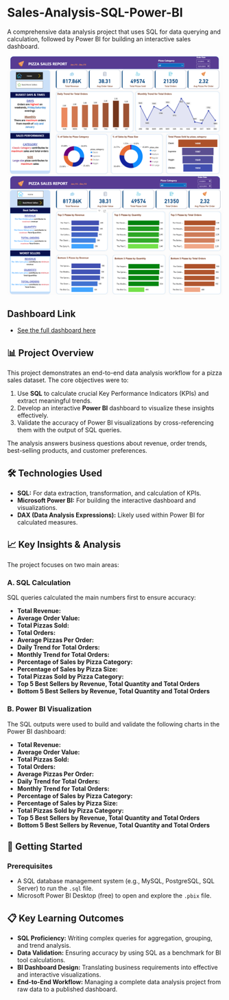 # Sales-Analysis-SQL-Power-BI
A comprehensive data analysis project that uses SQL for data querying and calculation, followed by Power BI for building an interactive sales dashboard.



![Screenshot 2025-05-20 224835](https://github.com/Thanusha8/Sales-Analysis-SQL-Power-BI/blob/main/Assets/Home.png)
![Screenshot 2025-05-20 224835](https://github.com/Thanusha8/Sales-Analysis-SQL-Power-BI/blob/main/Assets/Best%20%26%20Worst%20Sellers.png)

## Dashboard Link
- <a href="https://app.powerbi.com/view?r=eyJrIjoiZDhlN2RlYmYtMGRhZC00MTI1LWI5YWQtNWY1YWZjNGVkNTZlIiwidCI6IjE4OWRjNjFjLTc2OWItNDA0OC04YjBmLTZkZTA3NGJiYTI2YyIsImMiOjh9">See the full dashboard here</a>


## 📊 Project Overview

This project demonstrates an end-to-end data analysis workflow for a pizza sales dataset. The core objectives were to:
1.  Use **SQL** to calculate crucial Key Performance Indicators (KPIs) and extract meaningful trends.
2.  Develop an interactive **Power BI** dashboard to visualize these insights effectively.
3.  Validate the accuracy of Power BI visualizations by cross-referencing them with the output of SQL queries.

The analysis answers business questions about revenue, order trends, best-selling products, and customer preferences.

## 🛠️ Technologies Used

*   **SQL:** For data extraction, transformation, and calculation of KPIs.
*   **Microsoft Power BI:** For building the interactive dashboard and visualizations.
*   **DAX (Data Analysis Expressions):** Likely used within Power BI for calculated measures.


## 📈 Key Insights & Analysis

The project focuses on two main areas:

### A. SQL Calculation
SQL queries calculated the main numbers first to ensure accuracy:
*   **Total Revenue:** 
*   **Average Order Value:** 
*   **Total Pizzas Sold:** 
*   **Total Orders:** 
*   **Average Pizzas Per Order:**
*   **Daily Trend for Total Orders:** 
*   **Monthly Trend for Total Orders:** 
*   **Percentage of Sales by Pizza Category:** 
*   **Percentage of Sales by Pizza Size:** 
*   **Total Pizzas Sold by Pizza Category:**
*   **Top 5 Best Sellers by Revenue, Total Quantity and Total Orders** 
*   **Bottom 5 Best Sellers by Revenue, Total Quantity and Total Orders** 


### B. Power BI Visualization
The SQL outputs were used to build and validate the following charts in the Power BI dashboard:
*   **Total Revenue:** 
*   **Average Order Value:** 
*   **Total Pizzas Sold:** 
*   **Total Orders:** 
*   **Average Pizzas Per Order:**
*   **Daily Trend for Total Orders:** 
*   **Monthly Trend for Total Orders:** 
*   **Percentage of Sales by Pizza Category:** 
*   **Percentage of Sales by Pizza Size:** 
*   **Total Pizzas Sold by Pizza Category:**
*   **Top 5 Best Sellers by Revenue, Total Quantity and Total Orders** 
*   **Bottom 5 Best Sellers by Revenue, Total Quantity and Total Orders** 


## 🚀 Getting Started

### Prerequisites
*   A SQL database management system (e.g., MySQL, PostgreSQL, SQL Server) to run the `.sql` file.
*   Microsoft Power BI Desktop (free) to open and explore the `.pbix` file.



## 📋 Key Learning Outcomes
*   **SQL Proficiency:** Writing complex queries for aggregation, grouping, and trend analysis.
*   **Data Validation:** Ensuring accuracy by using SQL as a benchmark for BI tool calculations.
*   **BI Dashboard Design:** Translating business requirements into effective and interactive visualizations.
*   **End-to-End Workflow:** Managing a complete data analysis project from raw data to a published dashboard.
